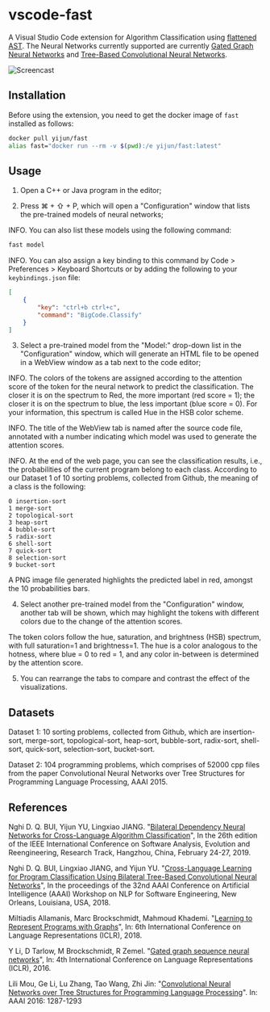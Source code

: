 # vscode-fast
A Visual Studio Code extension for Algorithm Classification using [flattened AST](http://oro.open.ac.uk/59268/).
The Neural Networks currently supported are currently [Gated Graph Neural Networks](https://arxiv.org/abs/1511.05493)
and [Tree-Based Convolutional Neural Networks](https://arxiv.org/abs/1409.5718).

![Screencast](https://youtu.be/VV2eDDyprmM)

## Installation
Before using the extension, you need to get the docker image of `fast` installed as follows:
```bash
docker pull yijun/fast
alias fast="docker run --rm -v $(pwd):/e yijun/fast:latest"
```

## Usage
1. Open a C++ or Java program in the editor;

2. Press ⌘ + ⇧ + P,  which will open a "Configuration" window that lists the pre-trained models of neural networks;

INFO. You can also list these models using the following command:
```bash
fast model
```

INFO. You can also assign a key binding to this command by Code > Preferences > Keyboard Shortcuts or by adding the following to your `keybindings.json` file:
```json
[
    {
        "key": "ctrl+b ctrl+c",
        "command": "BigCode.Classify"
    }
]
```

3. Select a pre-trained model from the "Model:" drop-down list in the "Configuration" window, which will generate an HTML file to be opened in a WebView window as a tab next to the code editor;

INFO. The colors of the tokens are assigned according to the attention score of the token for the neural network to predict the classification. 
The closer it is on the spectrum to Red, the more important (red score = 1); the closer it is on the spectrum to blue, the less important (blue score = 0). For your information, this spectrum is called Hue in the HSB color scheme.

INFO. The title of the WebView tab is named after the source code file, annotated with a number indicating which model was used to generate the attention scores.

INFO. At the end of the web page, you can see the classification results, i.e., the probabilities of the current program belong to each class. 
According to our Dataset 1 of 10 sorting problems, collected from Github, the meaning of a class is the following: 
```
0 insertion-sort
1 merge-sort
2 topological-sort
3 heap-sort
4 bubble-sort
5 radix-sort
6 shell-sort
7 quick-sort
8 selection-sort
9 bucket-sort
```
A PNG image file generated highlights the predicted label in red, amongst the 10 probabilities bars.

4. Select another pre-trained model from the "Configuration" window, another tab will be shown, which may highlight the tokens with different colors due to the change of the attention scores.

The token colors follow the hue, saturation, and brightness (HSB) spectrum, with full saturation=1 and brightness=1. The hue is a color analogous to the hotness, where blue = 0 to red = 1, and any color in-between is determined by the attention score. 

5. You can rearrange the tabs to compare and contrast the effect of the visualizations.

## Datasets 

Dataset 1: 10 sorting problems, collected from Github, which are insertion-sort, merge-sort, topological-sort, heap-sort, bubble-sort, radix-sort, shell-sort, quick-sort, selection-sort, bucket-sort.

Dataset 2: 104 programming problems, which comprises of 52000 cpp files from the paper Convolutional Neural Networks over Tree Structures for Programming Language Processing, AAAI 2015.

## References

Nghi D. Q. BUI, Yijun YU, Lingxiao JIANG. "[Bilateral Dependency Neural Networks for Cross-Language Algorithm Classification](https://bdqnghi.github.io/files/SANER_2019_bilateral_dependency.pdf)", In the 26th edition of the IEEE International Conference on Software Analysis, Evolution and Reengineering, Research Track, Hangzhou, China, February 24-27, 2019.

Nghi D. Q. BUI, Lingxiao JIANG, and Yijun YU. "[Cross-Language Learning for Program Classification Using Bilateral Tree-Based Convolutional Neural Networks](https://bdqnghi.github.io/files/AAAI_18_cross_language_learning.pdf)", In the proceedings of the 32nd AAAI Conference on Artificial Intelligence (AAAI) Workshop on NLP for Software Engineering, New Orleans, Louisiana, USA, 2018.

Miltiadis Allamanis, Marc Brockschmidt, Mahmoud Khademi. "[Learning to Represent Programs with Graphs](https://arxiv.org/abs/1711.00740)", In: 6th International Conference on Language Representations (ICLR), 2018.

Y Li, D Tarlow, M Brockschmidt, R Zemel. "[Gated graph sequence neural networks](https://arxiv.org/abs/1511.05493)", In: 4th International Conference on Language Representations (ICLR), 2016.

Lili Mou, Ge Li, Lu Zhang, Tao Wang, Zhi Jin: "[Convolutional Neural Networks over Tree Structures for Programming Language Processing](https://arxiv.org/abs/1409.5718)". In: AAAI 2016: 1287-1293
